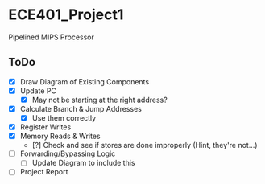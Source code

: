 # ECE401_Project1
Pipelined MIPS Processor

## ToDo
- [x] Draw Diagram of Existing Components
- [x] Update PC
    - [x] May not be starting at the right address?
- [x] Calculate Branch & Jump Addresses
    - [x] Use them correctly
- [x] Register Writes
- [x] Memory Reads & Writes
    - [?] Check and see if stores are done improperly (Hint, they're not...)
- [ ] Forwarding/Bypassing Logic
	- [ ] Update Diagram to include this
- [ ] Project Report
